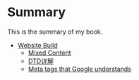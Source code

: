 # Summary

This is the summary of my book.

* [Website Build]()
    * [Mixed Content](website-build/mixed-content.md)
    * [DTD详解](website-build/dtd.md)
    * [Meta tags that Google understands](website-build/meta-tags.md)

